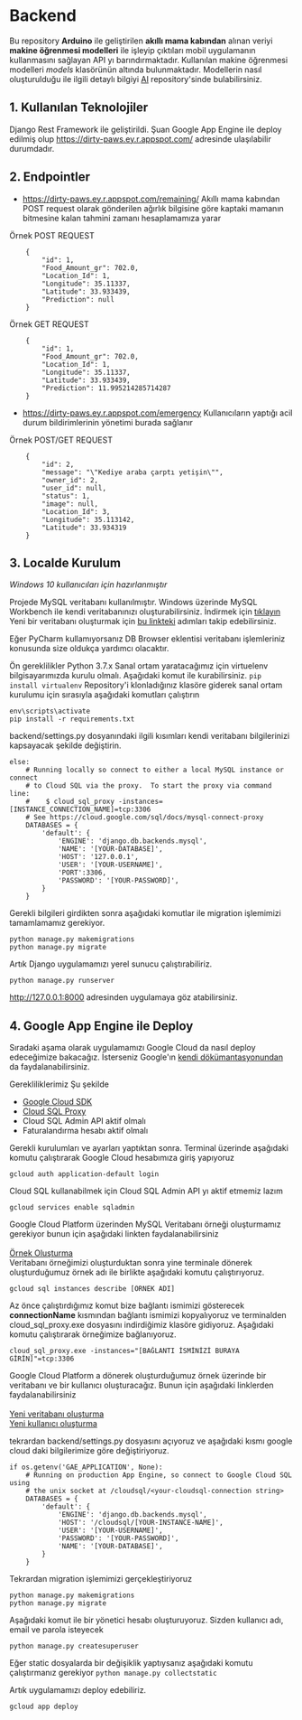 # Backend

Bu repository **Arduino** ile geliştirilen **akıllı mama kabından** alınan veriyi **makine öğrenmesi modelleri** ile işleyip çıktıları mobil uygulamanın kullanmasını sağlayan API yı barındırmaktadır. Kullanılan makine öğrenmesi modelleri *models* klasörünün altında bulunmaktadır. Modellerin nasıl oluşturulduğu ile ilgili detaylı bilgiyi [AI](https://github.com/Dirty-Paws/AI) repository'sinde bulabilirsiniz.

## 1. Kullanılan Teknolojiler

Django Rest Framework ile geliştirildi. Şuan Google App Engine ile deploy edilmiş olup https://dirty-paws.ey.r.appspot.com/ adresinde ulaşılabilir durumdadır.

## 2. Endpointler

- https://dirty-paws.ey.r.appspot.com/remaining/ 
Akıllı mama kabından POST request olarak gönderilen ağırlık bilgisine göre kaptaki mamanın bitmesine kalan tahmini zamanı hesaplamamıza yarar

Örnek POST REQUEST
```
    {
        "id": 1,
        "Food_Amount_gr": 702.0,
        "Location_Id": 1,
        "Longitude": 35.11337,
        "Latitude": 33.933439,
        "Prediction": null
    }
```

Örnek GET REQUEST
```
    {
        "id": 1,
        "Food_Amount_gr": 702.0,
        "Location_Id": 1,
        "Longitude": 35.11337,
        "Latitude": 33.933439,
        "Prediction": 11.995214285714287
    }
```


- https://dirty-paws.ey.r.appspot.com/emergency Kullanıcıların yaptığı acil durum bildirimlerinin yönetimi burada sağlanır

Örnek POST/GET REQUEST
```
    {
        "id": 2,
        "message": "\"Kediye araba çarptı yetişin\"",
        "owner_id": 2,
        "user_id": null,
        "status": 1,
        "image": null,
        "Location_Id": 3,
        "Longitude": 35.113142,
        "Latitude": 33.934319
    }
```

## 3. Localde Kurulum

*Windows 10 kullanıcıları için hazırlanmıştır*

Projede MySQL veritabanı kullanılmıştır. Windows üzerinde MySQL Workbench ile kendi veritabanınızı oluşturabilirsiniz. İndirmek için [tıklayın](https://dev.mysql.com/downloads/workbench/) Yeni bir veritabanı oluşturmak için [bu linkteki](https://www.quackit.com/mysql/workbench/create_a_database.cfm) adımları takip edebilirsiniz. 

Eğer PyCharm kullamıyorsanız DB Browser eklentisi veritabanı işlemleriniz konusunda size oldukça yardımcı olacaktır.

Ön gereklilikler Python 3.7.x
Sanal ortam yaratacağımız için virtuelenv bilgisayarımızda kurulu olmalı. Aşağıdaki komut ile kurabilirsiniz.
```pip install virtualenv```
Repository'i klonladığınız klasöre giderek sanal ortam kurulumu için sırasıyla aşağıdaki komutları çalıştırın
```virtualenv env
env\scripts\activate
pip install -r requirements.txt
```
backend/settings.py dosyanındaki ilgili kısımları kendi veritabanı bilgilerinizi kapsayacak şekilde değiştirin.
```
else:
    # Running locally so connect to either a local MySQL instance or connect
    # to Cloud SQL via the proxy.  To start the proxy via command line:
    #    $ cloud_sql_proxy -instances=[INSTANCE_CONNECTION_NAME]=tcp:3306
    # See https://cloud.google.com/sql/docs/mysql-connect-proxy
    DATABASES = {
        'default': {
            'ENGINE': 'django.db.backends.mysql',
            'NAME': '[YOUR-DATABASE]',
            'HOST': '127.0.0.1',
            'USER': '[YOUR-USERNAME]',
            'PORT':3306,
            'PASSWORD': '[YOUR-PASSWORD]',
        }
    }
```

Gerekli bilgileri girdikten sonra aşağıdaki komutlar ile migration işlemimizi tamamlamamız gerekiyor.
```
python manage.py makemigrations
python manage.py migrate
```

Artık Django uygulamamızı yerel sunucu çalıştırabiliriz.
```
python manage.py runserver
```

http://127.0.0.1:8000 adresinden uygulamaya göz atabilirsiniz.

## 4. Google App Engine ile Deploy

Sıradaki aşama olarak uygulamamızı Google Cloud da nasıl deploy edeceğimize bakacağız. İsterseniz Google'ın [kendi dökümantasyonundan](https://cloud.google.com/python/django/appengine) da faydalanabilirsiniz.

Gerekliliklerimiz Şu şekilde
- [Google Cloud SDK](https://cloud.google.com/sdk/docs/install)
- [Cloud SQL Proxy](https://dl.google.com/cloudsql/cloud_sql_proxy_x64.exe)
- Cloud SQL Admin API aktif olmalı
- Faturalandırma hesabı aktif olmalı


Gerekli kurulumları ve ayarları yaptıktan sonra. Terminal üzerinde aşağıdaki komutu çalıştırarak Google Cloud hesabımıza giriş yapıyoruz
```
gcloud auth application-default login
```
Cloud SQL kullanabilmek için Cloud SQL Admin API yı aktif etmemiz lazım
```
gcloud services enable sqladmin
```
Google Cloud Platform üzerinden MySQL Veritabanı örneği oluşturmamız gerekiyor bunun için aşağıdaki linkten faydalanabilirsiniz<br><br>
[Örnek Oluşturma](https://cloud.google.com/sql/docs/mysql/create-instance)<br>
Veritabanı örneğimizi oluşturduktan sonra yine terminale dönerek oluşturduğumuz örnek adı ile birlikte aşağıdaki komutu çalıştırıyoruz.<br>
```
gcloud sql instances describe [ÖRNEK ADI]
```
Az önce çalıştırdığımız komut bize bağlantı ismimizi gösterecek **connectionName** kısmından bağlantı ismimizi kopyalıyoruz ve terminalden cloud_sql_proxy.exe dosyasını indirdiğimiz klasöre gidiyoruz. Aşağıdaki komutu çalıştırarak örneğimize bağlanıyoruz.
```
cloud_sql_proxy.exe -instances="[BAĞLANTI İSMİNİZİ BURAYA GİRİN]"=tcp:3306
```
Google Cloud Platform a dönerek oluşturduğumuz örnek üzerinde bir veritabanı ve bir kullanıcı oluşturacağız. Bunun için aşağıdaki linklerden faydalanabilirsiniz<br><br>
[Yeni veritabanı oluşturma](https://cloud.google.com/sql/docs/mysql/create-manage-databases#create)<br>
[Yeni kullanıcı oluşturma](https://cloud.google.com/sql/docs/mysql/create-manage-users#creating)<br>

tekrardan backend/settings.py dosyasını açıyoruz ve aşağıdaki kısmı google cloud daki bilgilerimize göre değiştiriyoruz.
```
if os.getenv('GAE_APPLICATION', None):
    # Running on production App Engine, so connect to Google Cloud SQL using
    # the unix socket at /cloudsql/<your-cloudsql-connection string>
    DATABASES = {
        'default': {
            'ENGINE': 'django.db.backends.mysql',
            'HOST': '/cloudsql/[YOUR-INSTANCE-NAME]',
            'USER': '[YOUR-USERNAME]',
            'PASSWORD': '[YOUR-PASSWORD]',
            'NAME': '[YOUR-DATABASE]',
        }
    }
```
Tekrardan migration işlemimizi gerçekleştiriyoruz
```
python manage.py makemigrations
python manage.py migrate
```
Aşağıdaki komut ile bir yönetici hesabı oluşturuyoruz. Sizden kullanıcı adı, email ve parola isteyecek
```
python manage.py createsuperuser
```

Eğer static dosyalarda bir değişiklik yaptıysanız aşağıdaki komutu çalıştırmanız gerekiyor
```python manage.py collectstatic```

Artık uygulamamızı deploy edebiliriz.

```gcloud app deploy```
